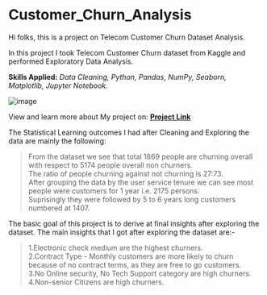 # Customer_Churn_Analysis
 
 Hi folks, this is a project on Telecom Customer Churn Dataset Analysis.
 
 In this project I took Telecom Customer Churn dataset from Kaggle and performed Exploratory Data Analysis.


**Skills Applied:** _Data Cleaning, Python, Pandas, NumPy, Seaborn, Matplotlib, Jupyter Notebook._

![image](https://user-images.githubusercontent.com/111905512/216779696-2b8101d8-77e6-45f1-9543-153fd00303e3.png)


View and learn more about My project on:
**[Project Link](https://bit.ly/3DU5NRz)**

The Statistical Learning outcomes I had after Cleaning and Exploring the data are mainly the following:
>From the dataset we see that total 1869 people are churning overall with respect to 5174 people overall non churners.<br/>
>The ratio of people churning against not churning is 27:73.<br/>
>After grouping the data by the user service tenure we can see most people were customers for 1 year i.e. 2175 persons.<br/>
>Suprisingly they were followed by 5 to 6 years long customers numbered at 1407.<br/>

The basic goal of this project is to derive at final insights after exploring the dataset.
The main insights that I got after exploring the dataset are:-

>1.Electronic check medium are the highest churners. <br/>
>2.Contract Type - Monthly customers are more likely to churn because of no contract terms, as they are free to go customers. <br/>
>3.No Online security, No Tech Support category are high churners. <br/>
>4.Non-senior Citizens are high churners. <br/>

